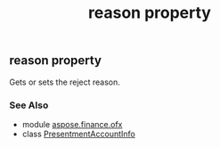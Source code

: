 ﻿---
title: reason property
second_title: Aspose.Finance for Python via .NET API References
description: 
type: docs
weight: 40
url: /python-net/aspose.finance.ofx/presentmentaccountinfo/reason/
is_root: false
---

## reason property


Gets or sets the reject reason.

### See Also
* module [aspose.finance.ofx](../../)
* class [PresentmentAccountInfo](/finance/python-net/aspose.finance.ofx/presentmentaccountinfo)
